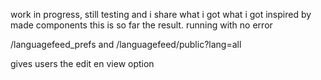 work in progress, still testing and i share what i got
what i got
inspired by made components this is so far the result. running with no error


/languagefeed_prefs
and 
/languagefeed/public?lang=all

gives users the edit en view option

